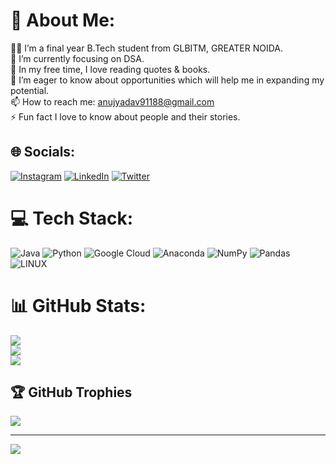 # 💫 About Me:
👨‍🎓 I’m a final year B.Tech student from GLBITM, GREATER NOIDA.<br>🌱 I’m currently focusing on DSA.<br>📙 In my free time, I love reading quotes & books.<br>🤝 I’m eager to know about opportunities which will help me in expanding my potential.<br>📫 How to reach me: anujyadav91188@gmail.com<br>⚡ Fun fact I love to know about people and their stories.


## 🌐 Socials:
[![Instagram](https://img.shields.io/badge/Instagram-%23E4405F.svg?logo=Instagram&logoColor=white)]([https://instagram.com/ethical_hacker.ay]) [![LinkedIn](https://img.shields.io/badge/LinkedIn-%230077B5.svg?logo=linkedin&logoColor=white)](https://linkedin.com/in/https://www.linkedin.com/in/anujyadavglbitm/) [![Twitter](https://img.shields.io/badge/Twitter-%231DA1F2.svg?logo=Twitter&logoColor=white)](https://twitter.com/i__am_anuj) 

# 💻 Tech Stack:
![Java](https://img.shields.io/badge/java-%23ED8B00.svg?style=for-the-badge&logo=java&logoColor=white) ![Python](https://img.shields.io/badge/python-3670A0?style=for-the-badge&logo=python&logoColor=ffdd54) ![Google Cloud](https://img.shields.io/badge/Google%20Cloud-%234285F4.svg?style=for-the-badge&logo=google-cloud&logoColor=white) ![Anaconda](https://img.shields.io/badge/Anaconda-%2344A833.svg?style=for-the-badge&logo=anaconda&logoColor=white) ![NumPy](https://img.shields.io/badge/numpy-%23013243.svg?style=for-the-badge&logo=numpy&logoColor=white) ![Pandas](https://img.shields.io/badge/pandas-%23150458.svg?style=for-the-badge&logo=pandas&logoColor=white) ![LINUX](https://img.shields.io/badge/Linux-FCC624?style=for-the-badge&logo=linux&logoColor=black)
# 📊 GitHub Stats:
![](https://github-readme-stats.vercel.app/api?username=anujyadav73&theme=radical&hide_border=false&include_all_commits=true&count_private=false)<br/>
![](https://github-readme-streak-stats.herokuapp.com/?user=anujyadav73&theme=radical&hide_border=false)<br/>
![](https://github-readme-stats.vercel.app/api/top-langs/?username=anujyadav73&theme=radical&hide_border=false&include_all_commits=true&count_private=false&layout=compact)

## 🏆 GitHub Trophies
![](https://github-profile-trophy.vercel.app/?username=anujyadav73&theme=radical&no-frame=false&no-bg=false&margin-w=4)

---
[![](https://visitcount.itsvg.in/api?id=anujyadav73&icon=0&color=0)](https://visitcount.itsvg.in)

<!-- Proudly created with GPRM ( https://gprm.itsvg.in ) -->
